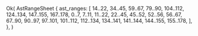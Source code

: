 Ok(
    AstRangeSheet {
        ast_ranges: [
            14..22,
            34..45,
            59..67,
            79..90,
            104..112,
            124..134,
            147..155,
            167..178,
            0..7,
            7..11,
            11..22,
            22..45,
            45..52,
            52..56,
            56..67,
            67..90,
            90..97,
            97..101,
            101..112,
            112..134,
            134..141,
            141..144,
            144..155,
            155..178,
        ],
    },
)
